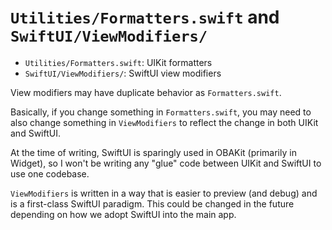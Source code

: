 # `Utilities/Formatters.swift` and `SwiftUI/ViewModifiers/`

- `Utilities/Formatters.swift`: UIKit formatters
- `SwiftUI/ViewModifiers/`: SwiftUI view modifiers

View modifiers may have duplicate behavior as `Formatters.swift`.

Basically, if you change something in `Formatters.swift`, you may need to also change 
something in `ViewModifiers` to reflect the change in both UIKit and SwiftUI.

At the time of writing, SwiftUI is sparingly used in OBAKit (primarily in Widget), so I won't
be writing any "glue" code between UIKit and SwiftUI to use one codebase. 

`ViewModifiers` is written in a way that is easier to preview (and debug) and is a first-class 
SwiftUI paradigm. This could be changed in the future depending on how we adopt SwiftUI 
into the main app.
